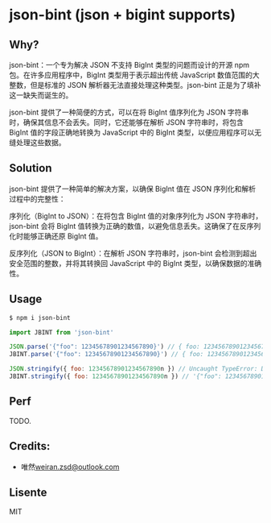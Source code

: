 # json-bint (json + bigint supports)

## Why?

json-bint：一个专为解决 JSON 不支持 BigInt 类型的问题而设计的开源 npm 包。在许多应用程序中，BigInt 类型用于表示超出传统 JavaScript 数值范围的大整数，但是标准的 JSON 解析器无法直接处理这种类型。json-bint 正是为了填补这一缺失而诞生的。

json-bint 提供了一种简便的方式，可以在将 BigInt 值序列化为 JSON 字符串时，确保其信息不会丢失。同时，它还能够在解析 JSON 字符串时，将包含 BigInt 值的字段正确地转换为 JavaScript 中的 BigInt 类型，以便应用程序可以无缝处理这些数据。

## Solution

json-bint 提供了一种简单的解决方案，以确保 BigInt 值在 JSON 序列化和解析过程中的完整性：

序列化（BigInt to JSON）：在将包含 BigInt 值的对象序列化为 JSON 字符串时，json-bint 会将 BigInt 值转换为正确的数值，以避免信息丢失。这确保了在反序列化时能够正确还原 BigInt 值。

反序列化（JSON to BigInt）：在解析 JSON 字符串时，json-bint 会检测到超出安全范围的整数，并将其转换回 JavaScript 中的 BigInt 类型，以确保数据的准确性。

## Usage

```sh
$ npm i json-bint
```

```js
import JBINT from 'json-bint'

JSON.parse('{"foo": 12345678901234567890}') // { foo: 12345678901234567000 }
JBINT.parse('{"foo": 12345678901234567890}') // { foo: 12345678901234567890n }

JSON.stringify({ foo: 12345678901234567890n }) // Uncaught TypeError: Do not know how to serialize a BigInt
JBINT.stringify({ foo: 12345678901234567890n }) // '{"foo": 12345678901234567890}'
```

## Perf

TODO.

## Credits:

- 唯然<weiran.zsd@outlook.com>

## Lisente

MIT
